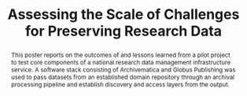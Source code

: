 ---
abstract: This poster reports on the outcomes of and lessons learned from a pilot
  project to test core components of a national research data management infrastructure
  service. A software stack consisting of Archivematica and Globus Publishing was
  used to pass datasets from an established domain repository through an archival
  processing pipeline and establish discovery and access layers from the output.
creators:
- Qasim, Umar
- Pruyne, Jim
- Knabl, Jason
- Hlady, Jason
- Chard, Kyle
- Ananthakrishnan, Rachana
- Humphrey, Chuck
- Huck, John
- Trimble, Leanne
- Garnett, Alex
- O'Neil, Dugan
- Cavanaugh, Sean
date: null
document_url: https://services.phaidra.univie.ac.at/api/object/o:429597/download
grand_parent: iPRES
institutions: []
keywords:
- research data
- preservation
- access
- archivematica
- globus publishing
landing_page_url: https://phaidra.univie.ac.at/o:429597
language: eng
layout: publication
license: CC BY 4.0 International
notes_url: null
parent: iPRES 2015
publication_type: poster
size: 436367
slides_url: null
source_name: iPRES
title: Assessing the Scale of Challenges for Preserving Research Data
year: 2015
---